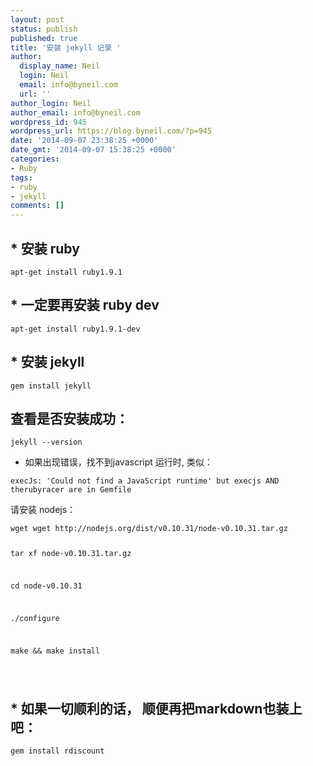 ```yaml
---
layout: post
status: publish
published: true
title: '安装 jekyll 记录 '
author:
  display_name: Neil
  login: Neil
  email: info@byneil.com
  url: ''
author_login: Neil
author_email: info@byneil.com
wordpress_id: 945
wordpress_url: https://blog.byneil.com/?p=945
date: '2014-09-07 23:38:25 +0000'
date_gmt: '2014-09-07 15:38:25 +0000'
categories:
- Ruby
tags:
- ruby
- jekyll
comments: []
---
```

<h2>* 安装 ruby</h2>
<pre><code>apt-get install ruby1.9.1
</code></pre>
<h2>* 一定要再安装 ruby dev</h2>
<pre><code>apt-get install ruby1.9.1-dev
</code></pre>
<h2>* 安装 jekyll</h2>
<pre><code>gem install jekyll
</code></pre>
<h2>查看是否安装成功：</h2>
<pre><code>jekyll --version
</code></pre>
<ul>
<li>如果出现错误，找不到javascript 运行时, 类似：</li>
</ul>
<pre><code>execJs: 'Could not find a JavaScript runtime' but execjs AND therubyracer are in Gemfile
</code></pre>
<p>请安装 nodejs：</p>
<pre><code>wget wget http://nodejs.org/dist/v0.10.31/node-v0.10.31.tar.gz

tar xf node-v0.10.31.tar.gz

cd node-v0.10.31

./configure

make &amp;&amp; make install

</code></pre>
<h2>* 如果一切顺利的话， 顺便再把markdown也装上吧：</h2>
<pre><code>gem install rdiscount
</code></pre>
